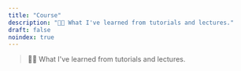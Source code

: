 ```yaml
---
title: "Course"
description: "🧑‍🏫 What I've learned from tutorials and lectures."
draft: false
noindex: true
---
```


> 🧑‍🏫 What I've learned from tutorials and lectures.

